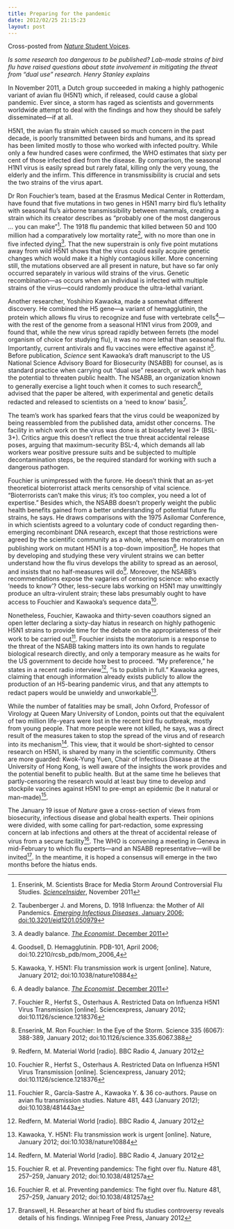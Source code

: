 ```yaml
---
title: Preparing for the pandemic
date: 2012/02/25 21:15:23
layout: post
---
```


Cross-posted from [_Nature_ Student Voices](http://www.nature.com/scitable/blog/student-voices/preparing_for_the_pandemic).

_Is some research too dangerous to be published? Lab-made strains of bird flu have raised questions about state involvement in mitigating the threat from “dual use” research. Henry Stanley explains_

In November 2011, a Dutch group succeeded in making a highly pathogenic variant of avian flu (H5N1) which, if released, could cause a global pandemic. Ever since, a storm has raged as scientists and governments worldwide attempt to deal with the findings and how they should be safely disseminated—if at all.

H5N1, the avian flu strain which caused so much concern in the past decade, is poorly transmitted between birds and humans, and its spread has been limited mostly to those who worked with infected poultry. While only a few hundred cases were confirmed, the WHO estimates that sixty per cent of those infected died from the disease. By comparison, the seasonal H1N1 virus is easily spread but rarely fatal, killing only the very young, the elderly and the infirm. This difference in transmissibility is crucial and sets the two strains of the virus apart.

Dr Ron Fouchier’s team, based at the Erasmus Medical Center in Rotterdam, have found that five mutations in two genes in H5N1 marry bird flu’s lethality with seasonal flu’s airborne transmissibility between mammals, creating a strain which its creator describes as “probably one of the most dangerous … you can make”[^1]. The 1918 flu pandemic that killed between 50 and 100 million had a comparatively low mortality rate[^2], with no more than one in five infected dying[^3]. That the new superstrain is only five point mutations away from wild H5N1 shows that the virus could easily acquire genetic changes which would make it a highly contagious killer. More concerning still, the mutations observed are all present in nature, but have so far only occurred separately in various wild strains of the virus. Genetic recombination—as occurs when an individual is infected with multiple strains of the virus—could randomly produce the ultra-lethal variant.

Another researcher, Yoshihiro Kawaoka, made a somewhat different discovery. He combined the H5 gene—a variant of hemagglutinin, the protein which allows flu virus to recognize and fuse with vertebrate cells[^4]—with the rest of the genome from a seasonal H1N1 virus from 2009, and found that, while the new virus spread rapidly between ferrets (the model organism of choice for studying flu), it was no more lethal than seasonal flu. Importantly, current antivirals and flu vaccines were effective against it[^5]. Before publication, _Science_ sent Kawaoka’s draft manuscript to the US National Science Advisory Board for Biosecurity (NSABB) for counsel, as is standard practice when carrying out “dual use” research, or work which has the potential to threaten public health. The NSABB, an organization known to generally exercise a light touch when it comes to such research[^3], advised that the paper be altered, with experimental and genetic details redacted and released to scientists on a ‘need to know’ basis[^6].

The team’s work has sparked fears that the virus could be weaponized by being reassembled from the published data, amidst other concerns. The facility in which work on the virus was done is at biosafety level 3+ (BSL-3+). Critics argue this doesn’t reflect the true threat accidental release poses, arguing that maximum-security BSL-4, which demands all lab workers wear positive pressure suits and be subjected to multiple decontamination steps, be the required standard for working with such a dangerous pathogen.

Fouchier is unimpressed with the furore. He doesn’t think that an as-yet theoretical bioterrorist attack merits censorship of vital science. “Bioterrorists can’t make this virus; it’s too complex, you need a lot of expertise.” Besides which, the NSABB doesn’t properly weight the public health benefits gained from a better understanding of potential future flu strains, he says. He draws comparisons with the 1975 Asilomar Conference, in which scientists agreed to a voluntary code of conduct regarding then-emerging recombinant DNA research, except that those restrictions were agreed by the scientific community as a whole, whereas the moratorium on publishing work on mutant H5N1 is a top-down imposition[^7]. He hopes that by developing and studying these very virulent strains we can better understand how the flu virus develops the ability to spread as an aerosol, and insists that no half-measures will do[^8]. Moreover, the NSABB’s recommendations expose the vagaries of censoring science: who exactly ‘needs to know’? Other, less-secure labs working on H5N1 may unwittingly produce an ultra-virulent strain; these labs presumably ought to have access to Fouchier and Kawaoka’s sequence data[^6]. 

Nonetheless, Fouchier, Kawaoka and thirty-seven coauthors signed an open letter declaring a sixty-day hiatus in research on highly pathogenic H5N1 strains to provide time for the debate on the appropriateness of their work to be carried out[^9]. Fouchier insists the moratorium is a response to the threat of the NSABB taking matters into its own hands to regulate biological research directly, and only a temporary measure as he waits for the US government to decide how best to proceed. “My preference,” he states in a recent radio interview[^8], “is to publish in full.” Kawaoka agrees, claiming that enough information already exists publicly to allow the production of an H5-bearing pandemic virus, and that any attempts to redact papers would be unwieldy and unworkable[^5].

While the number of fatalities may be small, John Oxford, Professor of Virology at Queen Mary University of London, points out that the equivalent of two million life-years were lost in the recent bird flu outbreak, mostly from young people. That more people were not killed, he says, was a direct result of the measures taken to stop the spread of the virus and of research into its mechanism[^8]. This view, that it would be short-sighted to censor research on H5N1, is shared by many in the scientific community. Others are more guarded: Kwok-Yung Yuen, Chair of Infectious Disease at the University of Hong Kong, is well aware of the insights the work provides and the potential benefit to public health. But at the same time he believes that partly-censoring the research would at least buy time to develop and stockpile vaccines against H5N1 to pre-empt an epidemic (be it natural or man-made)[^10].

The January 19 issue of _Nature_ gave a cross-section of views from biosecurity, infectious disease and global health experts. Their opinions were divided, with some calling for part-redaction, some expressing concern at lab infections and others at the threat of accidental release of virus from a secure facility[^10]. The WHO is convening a meeting in Geneva in mid-February to which flu experts—and an NSABB representative—will be invited[^11]. In the meantime, it is hoped a consensus will emerge in the two months before the hiatus ends.

[^1]: Enserink, M. Scientists Brace for Media Storm Around Controversial Flu Studies. [_ScienceInsider_](http://news.sciencemag.org/scienceinsider/2011/11/scientists-brace-for-media-storm.html), November 2011
[^2]: Taubenberger J. and Morens, D. 1918 Influenza: the Mother of All Pandemics. [_Emerging Infectious Diseases_, January 2006; doi:10.3201/eid1201.050979](http://wwwnc.cdc.gov/eid/article/12/1/05-0979_article.htm)
[^3]: A deadly balance. [_The Economist_, December 2011](http://www.economist.com/node/21542156)
[^4]: Goodsell, D. Hemagglutinin. PDB-101, April 2006; doi:10.2210/rcsb_pdb/mom_2006_4
[^5]: Kawaoka, Y. H5N1: Flu transmission work is urgent [online]. Nature, January 2012; doi:10.1038/nature10884
[^6]: Fouchier R., Herfst S., Osterhaus A. Restricted Data on Influenza H5N1 Virus Transmission [online]. Sciencexpress, January 2012; doi:10.1126/science.1218376
[^7]: Enserink, M. Ron Fouchier: In the Eye of the Storm. Science 335 (6067): 388-389, January 2012; doi:10.1126/science.335.6067.388
[^8]: Redfern, M. Material World [radio]. BBC Radio 4, January 2012
[^9]: Fouchier R., García-Sastre A., Kawaoka Y. & 36 co-authors. Pause on avian flu transmission studies. Nature 481, 443 (January 2012); doi:10.1038/481443a
[^10]: Fouchier R. et al. Preventing pandemics: The fight over flu. Nature 481, 257–259, January 2012; doi:10.1038/481257a
[^11]: Branswell, H. Researcher at heart of bird flu studies controversy reveals details of his findings. Winnipeg Free Press, January 2012

